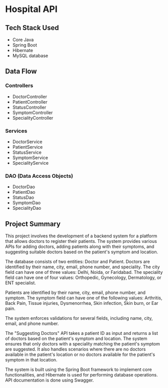 # Hospital API

## Tech Stack Used
- Core Java
- Spring Boot
- Hibernate
- MySQL database

## Data Flow
### Controllers
- DoctorController
- PatientController
- StatusController
- SymptomController
- SpecialityController

### Services
- DoctorService
- PatientService
- StatusService
- SymptomService
- SpecialityService

### DAO (Data Access Objects)
- DoctorDao
- PatientDao
- StatusDao
- SymptomDao
- SpecialityDao

## Project Summary
This project involves the development of a backend system for a platform that allows doctors to register their patients. The system provides various APIs for adding doctors, adding patients along with their symptoms, and suggesting suitable doctors based on the patient's symptom and location.

The database consists of two entities: Doctor and Patient. Doctors are identified by their name, city, email, phone number, and speciality. The city field can have one of three values: Delhi, Noida, or Faridabad. The speciality field can have one of four values: Orthopedic, Gynecology, Dermatology, or ENT specialist.

Patients are identified by their name, city, email, phone number, and symptom. The symptom field can have one of the following values: Arthritis, Back Pain, Tissue injuries, Dysmenorrhea, Skin infection, Skin burn, or Ear pain.

The system enforces validations for several fields, including name, city, email, and phone number.

The "Suggesting Doctors" API takes a patient ID as input and returns a list of doctors based on the patient's symptom and location. The system ensures that only doctors with a speciality matching the patient's symptom are suggested. It also handles scenarios where there are no doctors available in the patient's location or no doctors available for the patient's symptom in that location.

The system is built using the Spring Boot framework to implement core functionalities, and Hibernate is used for performing database operations. API documentation is done using Swagger.
